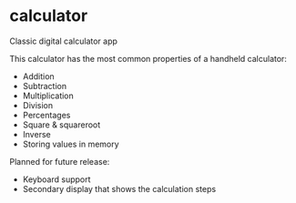 # calculator
Classic digital calculator app

This calculator has the most common properties of a handheld calculator:

- Addition
- Subtraction
- Multiplication
- Division
- Percentages
- Square & squareroot
- Inverse
- Storing values in memory

Planned for future release:

 - Keyboard support
 - Secondary display that shows the calculation steps